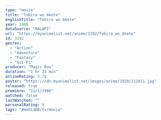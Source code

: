 ```yaml
---
type: "movie"
title: "Tobira wo Akete"
englishTitle: "Tobira wo Akete"
year: 1986
dataSource: "MALAPI"
url: "https://myanimelist.net/anime/3192/Tobira_wo_Akete"
id: 3192
genres: 
  - "Action"
  - "Adventure"
  - "Fantasy"
  - "Sci-Fi"
producer: "Magic Bus"
duration: "1 hr 21 min"
onlineRating: 5.78
poster: "https://cdn.myanimelist.net/images/anime/1920/112411.jpg"
released: true
premiere: "11/1/1986"
watched: false
lastWatched: ""
personalRating: 0
tags: "#mediaDB/tv/movie"
---
```

